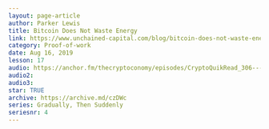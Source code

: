 ```yaml
---
layout: page-article
author: Parker Lewis
title: Bitcoin Does Not Waste Energy
link: https://www.unchained-capital.com/blog/bitcoin-does-not-waste-energy/
category: Proof-of-work
date: Aug 16, 2019
lesson: 17
audio: https://anchor.fm/thecryptoconomy/episodes/CryptoQuikRead_306---Bitcoin-Does-Not-Waste-Energy-Parker-Lewis-e7ojph/a-at0dnn
audio2: 
audio3: 
star: TRUE
archive: https://archive.md/czDWc
series: Gradually, Then Suddenly
seriesnr: 4
---
```

